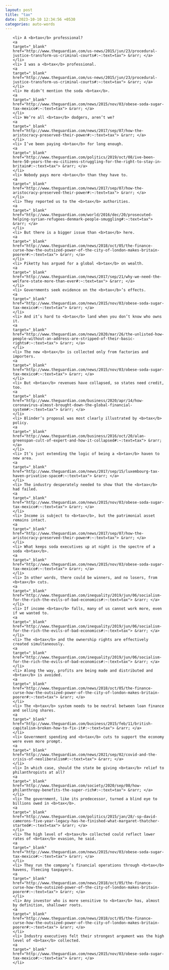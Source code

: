 ```yaml
---
layout: post
title: "tax"
date: 2023-10-10 12:34:56 +0530
categories: auto-words
---
```

<ol>

    <li> A <b>tax</b> professional?
    <a 
    target="_blank" 
    href="http://www.theguardian.com/us-news/2015/jun/23/procedural-justice-transform-us-criminal-courts#:~:text=tax"> &rarr; </a>
    </li>
    <li> I was a <b>tax</b> professional.
    <a 
    target="_blank" 
    href="http://www.theguardian.com/us-news/2015/jun/23/procedural-justice-transform-us-criminal-courts#:~:text=tax"> &rarr; </a>
    </li>
    <li> He didn’t mention the soda <b>tax</b>.
    <a 
    target="_blank" 
    href="http://www.theguardian.com/news/2015/nov/03/obese-soda-sugar-tax-mexico#:~:text=tax"> &rarr; </a>
    </li>
    <li> We’re all <b>tax</b> dodgers, aren’t we?
    <a 
    target="_blank" 
    href="http://www.theguardian.com/news/2017/sep/07/how-the-aristocracy-preserved-their-power#:~:text=tax"> &rarr; </a>
    </li>
    <li> I’ve been paying <b>tax</b> for long enough.
    <a 
    target="_blank" 
    href="http://www.theguardian.com/politics/2019/oct/08/ive-been-here-50-years-the-eu-citizens-struggling-for-the-right-to-stay-in-britain#:~:text=tax"> &rarr; </a>
    </li>
    <li> Nobody pays more <b>tax</b> than they have to.
    <a 
    target="_blank" 
    href="http://www.theguardian.com/news/2017/sep/07/how-the-aristocracy-preserved-their-power#:~:text=tax"> &rarr; </a>
    </li>
    <li> They reported us to the <b>tax</b> authorities.
    <a 
    target="_blank" 
    href="http://www.theguardian.com/world/2016/dec/20/prosecuted-helping-syrian-refugees-denmark-people-smuggling#:~:text=tax"> &rarr; </a>
    </li>
    <li> But there is a bigger issue than <b>tax</b> here.
    <a 
    target="_blank" 
    href="http://www.theguardian.com/news/2018/oct/05/the-finance-curse-how-the-outsized-power-of-the-city-of-london-makes-britain-poorer#:~:text=tax"> &rarr; </a>
    </li>
    <li> Piketty has argued for a global <b>tax</b> on wealth.
    <a 
    target="_blank" 
    href="http://www.theguardian.com/news/2017/sep/21/why-we-need-the-welfare-state-more-than-ever#:~:text=tax"> &rarr; </a>
    </li>
    <li> Governments seek evidence on the <b>tax</b>’s effects.
    <a 
    target="_blank" 
    href="http://www.theguardian.com/news/2015/nov/03/obese-soda-sugar-tax-mexico#:~:text=tax"> &rarr; </a>
    </li>
    <li> And it’s hard to <b>tax</b> land when you don’t know who owns it.
    <a 
    target="_blank" 
    href="http://www.theguardian.com/news/2020/mar/26/the-unlisted-how-people-without-an-address-are-stripped-of-their-basic-rights#:~:text=tax"> &rarr; </a>
    </li>
    <li> The new <b>tax</b> is collected only from factories and importers.
    <a 
    target="_blank" 
    href="http://www.theguardian.com/news/2015/nov/03/obese-soda-sugar-tax-mexico#:~:text=tax"> &rarr; </a>
    </li>
    <li> But <b>tax</b> revenues have collapsed, so states need credit, too.
    <a 
    target="_blank" 
    href="http://www.theguardian.com/business/2020/apr/14/how-coronavirus-almost-brought-down-the-global-financial-system#:~:text=tax"> &rarr; </a>
    </li>
    <li> Blinder’s proposal was most clearly illustrated by <b>tax</b> policy.
    <a 
    target="_blank" 
    href="http://www.theguardian.com/business/2016/oct/20/alan-greenspan-cult-of-expert-and-how-it-collapsed#:~:text=tax"> &rarr; </a>
    </li>
    <li> It’s just extending the logic of being a <b>tax</b> haven to new area.
    <a 
    target="_blank" 
    href="http://www.theguardian.com/news/2017/sep/15/luxembourg-tax-haven-privatise-space#:~:text=tax"> &rarr; </a>
    </li>
    <li> The industry desperately needed to show that the <b>tax</b> had failed.
    <a 
    target="_blank" 
    href="http://www.theguardian.com/news/2015/nov/03/obese-soda-sugar-tax-mexico#:~:text=tax"> &rarr; </a>
    </li>
    <li> Income is subject to <b>tax</b>, but the patrimonial asset remains intact.
    <a 
    target="_blank" 
    href="http://www.theguardian.com/news/2017/sep/07/how-the-aristocracy-preserved-their-power#:~:text=tax"> &rarr; </a>
    </li>
    <li> What keeps soda executives up at night is the spectre of a soda <b>tax</b>.
    <a 
    target="_blank" 
    href="http://www.theguardian.com/news/2015/nov/03/obese-soda-sugar-tax-mexico#:~:text=tax"> &rarr; </a>
    </li>
    <li> In other words, there could be winners, and no losers, from <b>tax</b> cuts.
    <a 
    target="_blank" 
    href="http://www.theguardian.com/inequality/2019/jun/06/socialism-for-the-rich-the-evils-of-bad-economics#:~:text=tax"> &rarr; </a>
    </li>
    <li> If income <b>tax</b> falls, many of us cannot work more, even if we wanted to.
    <a 
    target="_blank" 
    href="http://www.theguardian.com/inequality/2019/jun/06/socialism-for-the-rich-the-evils-of-bad-economics#:~:text=tax"> &rarr; </a>
    </li>
    <li> The <b>tax</b> and the ownership rights are effectively created simultaneously.
    <a 
    target="_blank" 
    href="http://www.theguardian.com/inequality/2019/jun/06/socialism-for-the-rich-the-evils-of-bad-economics#:~:text=tax"> &rarr; </a>
    </li>
    <li> Along the way, profits are being made and distributed and <b>tax</b> is avoided.
    <a 
    target="_blank" 
    href="http://www.theguardian.com/news/2018/oct/05/the-finance-curse-how-the-outsized-power-of-the-city-of-london-makes-britain-poorer#:~:text=tax"> &rarr; </a>
    </li>
    <li> The <b>tax</b> system needs to be neutral between loan finance and selling shares.
    <a 
    target="_blank" 
    href="http://www.theguardian.com/business/2015/feb/11/british-capitalism-broken-how-to-fix-it#:~:text=tax"> &rarr; </a>
    </li>
    <li> Government spending and <b>tax</b> cuts to support the economy were even more prompt.
    <a 
    target="_blank" 
    href="http://www.theguardian.com/news/2021/sep/02/covid-and-the-crisis-of-neoliberalism#:~:text=tax"> &rarr; </a>
    </li>
    <li> In which case, should the state be giving <b>tax</b> relief to philanthropists at all?
    <a 
    target="_blank" 
    href="http://www.theguardian.com/society/2020/sep/08/how-philanthropy-benefits-the-super-rich#:~:text=tax"> &rarr; </a>
    </li>
    <li> The government, like its predecessor, turned a blind eye to billions owed in <b>tax</b>.
    <a 
    target="_blank" 
    href="http://www.theguardian.com/politics/2015/jan/28/-sp-david-camerons-five-year-legacy-has-he-finished-what-margaret-thatcher-started#:~:text=tax"> &rarr; </a>
    </li>
    <li> The high level of <b>tax</b> collected could reflect lower rates of <b>tax</b> evasion, he said.
    <a 
    target="_blank" 
    href="http://www.theguardian.com/news/2015/nov/03/obese-soda-sugar-tax-mexico#:~:text=tax"> &rarr; </a>
    </li>
    <li> They run the company’s financial operations through <b>tax</b> havens, fleecing taxpayers.
    <a 
    target="_blank" 
    href="http://www.theguardian.com/news/2018/oct/05/the-finance-curse-how-the-outsized-power-of-the-city-of-london-makes-britain-poorer#:~:text=tax"> &rarr; </a>
    </li>
    <li> Any investor who is more sensitive to <b>tax</b> has, almost by definition, shallower roots.
    <a 
    target="_blank" 
    href="http://www.theguardian.com/news/2018/oct/05/the-finance-curse-how-the-outsized-power-of-the-city-of-london-makes-britain-poorer#:~:text=tax"> &rarr; </a>
    </li>
    <li> Industry executives felt their strongest argument was the high level of <b>tax</b> collected.
    <a 
    target="_blank" 
    href="http://www.theguardian.com/news/2015/nov/03/obese-soda-sugar-tax-mexico#:~:text=tax"> &rarr; </a>
    </li>